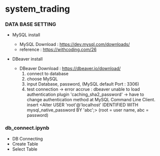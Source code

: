 # system_trading

### DATA BASE SETTING
- MySQL install 
  - MySQL Download : https://dev.mysql.com/downloads/ 
  - reference : https://withcoding.com/26

- DBeaver install 
  - DBeaver Download : https://dbeaver.io/download/ 
    1) connect to database 
    2) choose MySQL 
    3) input Database, password, (MySQL default Port : 3306) 
    4) test connection -> error accrue : dbeaver unable to load authentication plugin 'caching_sha2_password' 
    -> have to change authentication method at MySQL Command Line Client. 
    insert <Alter USER 'root'@'localhost' IDENTIFIED WITH mysql_native_password BY 'abc';> 
    (root = user name, abc = password)

### db_connect.ipynb
- DB Connecting
- Create Table
- Select Table 
